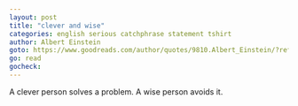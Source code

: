 ```yaml
---
layout: post
title: "clever and wise"
categories: english serious catchphrase statement tshirt
author: Albert Einstein
goto: https://www.goodreads.com/author/quotes/9810.Albert_Einstein/?ref=speak.junglestar.org
go: read
gocheck:
---
```

A clever person solves a problem. A wise person avoids it.
